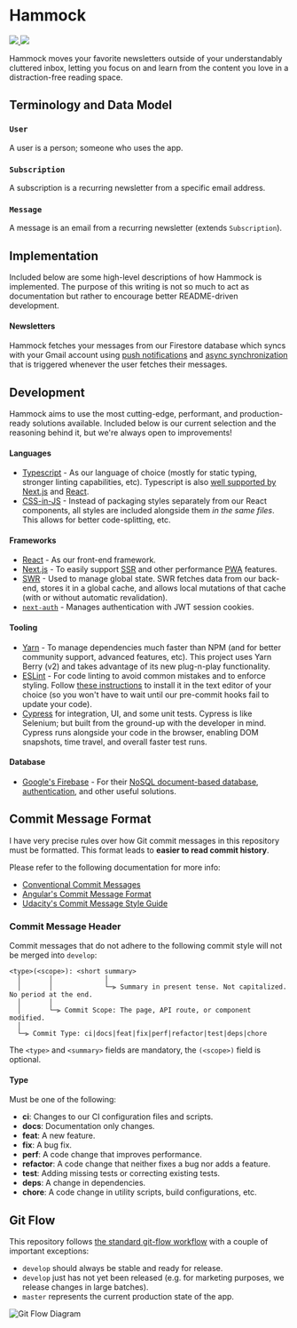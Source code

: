 <h1>Hammock</h1>
<p>
  <a aria-label='Website status' href='https://returnofthenewsletter.com'>
    <img src='https://img.shields.io/website?down_color=lightgrey&down_message=down&up_color=brightgreen&up_message=up&url=https%3A%2F%2Freturnofthenewsletter.com&style=flat-square&labelColor=000000'>
  </a>
  <a aria-label='Maintainability' href='https://codeclimate.com/github/nicholaschiang/hammock'>
    <img src='https://img.shields.io/codeclimate/maintainability/nicholaschiang/hammock?style=flat-square&labelColor=000000'>
  </a>
</p>

Hammock moves your favorite newsletters outside of your understandably cluttered
inbox, letting you focus on and learn from the content you love in a
distraction-free reading space.

## Terminology and Data Model

### `User`

A user is a person; someone who uses the app.

### `Subscription`

A subscription is a recurring newsletter from a specific email address.

### `Message`

A message is an email from a recurring newsletter (extends `Subscription`).

## Implementation

Included below are some high-level descriptions of how Hammock is implemented.
The purpose of this writing is not so much to act as documentation but rather to
encourage better README-driven development.

#### Newsletters

Hammock fetches your messages from our Firestore database which syncs with your
Gmail account using [push
notifications](https://developers.google.com/gmail/api/guides/push) and [async
synchronization](https://developers.google.com/gmail/api/guides/sync) that is
triggered whenever the user fetches their messages.

## Development

Hammock aims to use the most cutting-edge, performant, and production-ready
solutions available. Included below is our current selection and the reasoning
behind it, but we're always open to improvements!

#### Languages

- [Typescript](https://www.typescriptlang.org) - As our language of choice
  (mostly for static typing, stronger linting capabilities, etc). Typescript is
  also [well supported by Next.js](https://nextjs.org/docs/basic-features/typescript)
  and [React](https://reactjs.org/docs/static-type-checking.html#typescript).
- [CSS-in-JS](https://github.com/vercel/styled-jsx) - Instead of packaging
  styles separately from our React components, all styles are included alongside
  them _in the same files_. This allows for better code-splitting, etc.

#### Frameworks

- [React](https://reactjs.org) - As our front-end framework.
- [Next.js](https://nextjs.org) - To easily support
  [SSR](https://nextjs.org/docs/basic-features/pages#server-side-rendering) and
  other performance [PWA](https://web.dev/progressive-web-apps/) features.
- [SWR](https://swr.vercel.app) - Used to manage global state. SWR fetches data
  from our back-end, stores it in a global cache, and allows local mutations of
  that cache (with or without automatic revalidation).
- [`next-auth`](https://next-auth.js.org) - Manages authentication with JWT 
  session cookies.

#### Tooling

- [Yarn](https://yarnpkg.com) - To manage dependencies much faster than NPM (and
  for better community support, advanced features, etc). This project uses Yarn
  Berry (v2) and takes advantage of its new plug-n-play functionality.
- [ESLint](https://github.com/eslint/eslint) - For code linting to avoid
  common mistakes and to enforce styling. Follow [these
  instructions](https://eslint.org/docs/user-guide/integrations) to install it
  in the text editor of your choice (so you won't have to wait until our
  pre-commit hooks fail to update your code).
- [Cypress](https://docs.cypress.io) for integration, UI, and some unit tests.
  Cypress is like Selenium; but built from the ground-up with the developer in
  mind. Cypress runs alongside your code in the browser, enabling DOM snapshots,
  time travel, and overall faster test runs.

#### Database

- [Google's Firebase](https://firebase.google.com/) - For their [NoSQL
  document-based database](https://firebase.google.com/products/firestore),
  [authentication](https://firebase.google.com/products/auth), and other
  useful solutions.

## Commit Message Format

I have very precise rules over how Git commit messages in this repository must
be formatted. This format leads to **easier to read commit history**.

Please refer to the following documentation for more info:

- [Conventional Commit Messages](https://www.conventionalcommits.org/en/v1.0.0/)
- [Angular's Commit Message Format](https://github.com/angular/angular/blob/master/CONTRIBUTING.md#-commit-message-format)
- [Udacity's Commit Message Style Guide](http://udacity.github.io/git-styleguide/)

### Commit Message Header

Commit messages that do not adhere to the following commit style will not be
merged into `develop`:

```
<type>(<scope>): <short summary>
  │       │             │
  │       │             └─⫸ Summary in present tense. Not capitalized. No period at the end.
  │       │
  │       └─⫸ Commit Scope: The page, API route, or component modified.
  │
  └─⫸ Commit Type: ci|docs|feat|fix|perf|refactor|test|deps|chore
```

The `<type>` and `<summary>` fields are mandatory, the `(<scope>)` field is
optional.

#### Type

Must be one of the following:

- **ci**: Changes to our CI configuration files and scripts.
- **docs**: Documentation only changes.
- **feat**: A new feature.
- **fix**: A bug fix.
- **perf**: A code change that improves performance.
- **refactor**: A code change that neither fixes a bug nor adds a feature.
- **test**: Adding missing tests or correcting existing tests.
- **deps**: A change in dependencies.
- **chore**: A code change in utility scripts, build configurations, etc.

## Git Flow

This repository follows [the standard git-flow
workflow](https://nvie.com/posts/a-successful-git-branching-model/) with a
couple of important exceptions:

- `develop` should always be stable and ready for release.
- `develop` just has not yet been released (e.g. for marketing purposes, we
  release changes in large batches).
- `master` represents the current production state of the app.

![Git Flow Diagram](https://nvie.com/img/git-model@2x.png)
